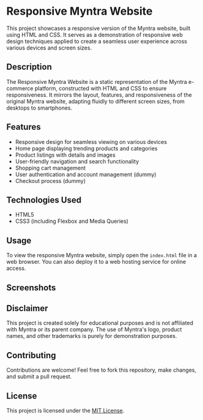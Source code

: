 # Responsive Myntra Website

This project showcases a responsive version of the Myntra website, built using HTML and CSS. It serves as a demonstration of responsive web design techniques applied to create a seamless user experience across various devices and screen sizes.

## Description

The Responsive Myntra Website is a static representation of the Myntra e-commerce platform, constructed with HTML and CSS to ensure responsiveness. It mirrors the layout, features, and responsiveness of the original Myntra website, adapting fluidly to different screen sizes, from desktops to smartphones.

## Features

- Responsive design for seamless viewing on various devices
- Home page displaying trending products and categories
- Product listings with details and images
- User-friendly navigation and search functionality
- Shopping cart management
- User authentication and account management (dummy)
- Checkout process (dummy)

## Technologies Used

- HTML5
- CSS3 (including Flexbox and Media Queries)

## Usage

To view the responsive Myntra website, simply open the `index.html` file in a web browser. You can also deploy it to a web hosting service for online access.

## Screenshots

[//]: # "Add screenshots of your website here"

## Disclaimer

This project is created solely for educational purposes and is not affiliated with Myntra or its parent company. The use of Myntra's logo, product names, and other trademarks is purely for demonstration purposes.

## Contributing

Contributions are welcome! Feel free to fork this repository, make changes, and submit a pull request.

## License

This project is licensed under the [MIT License](LICENSE).

